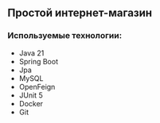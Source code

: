 
## Простой интернет-магазин 

### Используемые технологии:
* Java 21
* Spring Boot
* Jpa
* MySQL
* OpenFeign
* JUnit 5
* Docker
* Git